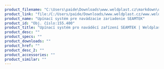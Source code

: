 ```yaml
---
product_filename: "C:\Users\paide\Downloads\www.weldplast.cz\markdown\upinaci-system-pro-navadeci-zarizeni-seamtek_pg=4.md"
product_link: "file:/C:/Users/paide/Downloads/www.weldplast.cz/www.weldplast.cz/sk/upinaci-system-pro-navadeci-zarizeni-seamtek_pg=4"
product_name: "Upínací systém pre navádzacie zariadenie SEAMTEK"
product_id: "Obj. číslo:155.400"
product_title: "Upínací systém pro naváděcí zařízení SEAMTEK | Weldplast"
product_desc: ""
product_specs: ""
product_downloads: ""
product_href: ""
product_desc_2: ""
product_accessories: ""
product_similar: ""
---
```

